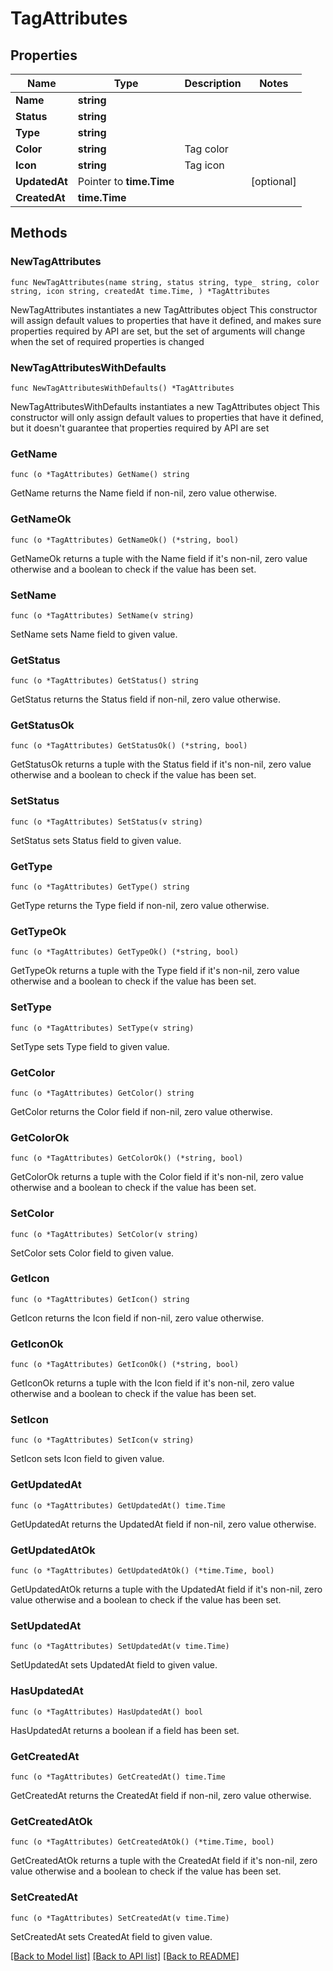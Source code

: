 # TagAttributes

## Properties

Name | Type | Description | Notes
------------ | ------------- | ------------- | -------------
**Name** | **string** |  | 
**Status** | **string** |  | 
**Type** | **string** |  | 
**Color** | **string** | Tag color | 
**Icon** | **string** | Tag icon | 
**UpdatedAt** | Pointer to **time.Time** |  | [optional] 
**CreatedAt** | **time.Time** |  | 

## Methods

### NewTagAttributes

`func NewTagAttributes(name string, status string, type_ string, color string, icon string, createdAt time.Time, ) *TagAttributes`

NewTagAttributes instantiates a new TagAttributes object
This constructor will assign default values to properties that have it defined,
and makes sure properties required by API are set, but the set of arguments
will change when the set of required properties is changed

### NewTagAttributesWithDefaults

`func NewTagAttributesWithDefaults() *TagAttributes`

NewTagAttributesWithDefaults instantiates a new TagAttributes object
This constructor will only assign default values to properties that have it defined,
but it doesn't guarantee that properties required by API are set

### GetName

`func (o *TagAttributes) GetName() string`

GetName returns the Name field if non-nil, zero value otherwise.

### GetNameOk

`func (o *TagAttributes) GetNameOk() (*string, bool)`

GetNameOk returns a tuple with the Name field if it's non-nil, zero value otherwise
and a boolean to check if the value has been set.

### SetName

`func (o *TagAttributes) SetName(v string)`

SetName sets Name field to given value.


### GetStatus

`func (o *TagAttributes) GetStatus() string`

GetStatus returns the Status field if non-nil, zero value otherwise.

### GetStatusOk

`func (o *TagAttributes) GetStatusOk() (*string, bool)`

GetStatusOk returns a tuple with the Status field if it's non-nil, zero value otherwise
and a boolean to check if the value has been set.

### SetStatus

`func (o *TagAttributes) SetStatus(v string)`

SetStatus sets Status field to given value.


### GetType

`func (o *TagAttributes) GetType() string`

GetType returns the Type field if non-nil, zero value otherwise.

### GetTypeOk

`func (o *TagAttributes) GetTypeOk() (*string, bool)`

GetTypeOk returns a tuple with the Type field if it's non-nil, zero value otherwise
and a boolean to check if the value has been set.

### SetType

`func (o *TagAttributes) SetType(v string)`

SetType sets Type field to given value.


### GetColor

`func (o *TagAttributes) GetColor() string`

GetColor returns the Color field if non-nil, zero value otherwise.

### GetColorOk

`func (o *TagAttributes) GetColorOk() (*string, bool)`

GetColorOk returns a tuple with the Color field if it's non-nil, zero value otherwise
and a boolean to check if the value has been set.

### SetColor

`func (o *TagAttributes) SetColor(v string)`

SetColor sets Color field to given value.


### GetIcon

`func (o *TagAttributes) GetIcon() string`

GetIcon returns the Icon field if non-nil, zero value otherwise.

### GetIconOk

`func (o *TagAttributes) GetIconOk() (*string, bool)`

GetIconOk returns a tuple with the Icon field if it's non-nil, zero value otherwise
and a boolean to check if the value has been set.

### SetIcon

`func (o *TagAttributes) SetIcon(v string)`

SetIcon sets Icon field to given value.


### GetUpdatedAt

`func (o *TagAttributes) GetUpdatedAt() time.Time`

GetUpdatedAt returns the UpdatedAt field if non-nil, zero value otherwise.

### GetUpdatedAtOk

`func (o *TagAttributes) GetUpdatedAtOk() (*time.Time, bool)`

GetUpdatedAtOk returns a tuple with the UpdatedAt field if it's non-nil, zero value otherwise
and a boolean to check if the value has been set.

### SetUpdatedAt

`func (o *TagAttributes) SetUpdatedAt(v time.Time)`

SetUpdatedAt sets UpdatedAt field to given value.

### HasUpdatedAt

`func (o *TagAttributes) HasUpdatedAt() bool`

HasUpdatedAt returns a boolean if a field has been set.

### GetCreatedAt

`func (o *TagAttributes) GetCreatedAt() time.Time`

GetCreatedAt returns the CreatedAt field if non-nil, zero value otherwise.

### GetCreatedAtOk

`func (o *TagAttributes) GetCreatedAtOk() (*time.Time, bool)`

GetCreatedAtOk returns a tuple with the CreatedAt field if it's non-nil, zero value otherwise
and a boolean to check if the value has been set.

### SetCreatedAt

`func (o *TagAttributes) SetCreatedAt(v time.Time)`

SetCreatedAt sets CreatedAt field to given value.



[[Back to Model list]](../README.md#documentation-for-models) [[Back to API list]](../README.md#documentation-for-api-endpoints) [[Back to README]](../README.md)


